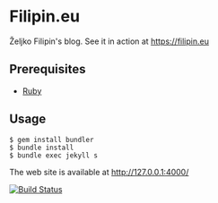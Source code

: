 # Filipin.eu

Željko Filipin's blog. See it in action at https://filipin.eu

## Prerequisites

- [Ruby](https://www.ruby-lang.org/en/)

## Usage

    $ gem install bundler
    $ bundle install
    $ bundle exec jekyll s

The web site is available at http://127.0.0.1:4000/

[![Build Status](https://travis-ci.org/zeljkofilipin/filipin.svg?branch=master)](https://travis-ci.org/zeljkofilipin/filipin)
